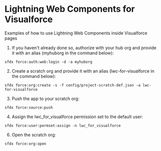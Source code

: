 # Lightning Web Components for Visualforce

Examples of how to use Lightning Web Components inside Visualforce pages

1. If you haven't already done so, authorize with your hub org and provide it with an alias (myhuborg in the command below):

`sfdx force:auth:web:login -d -a myhuborg`

2. Create a scratch org and provide it with an alias (lwc-for-visualforce in the command below):

`sfdx force:org:create -s -f config/project-scratch-def.json -a lwc-for-visualforce`

3. Push the app to your scratch org:

`sfdx force:source:push`

4. Assign the lwc_for_visualforce permission set to the default user:

`sfdx force:user:permset:assign -n lwc_for_visualforce`

6. Open the scratch org:

`sfdx force:org:open`
